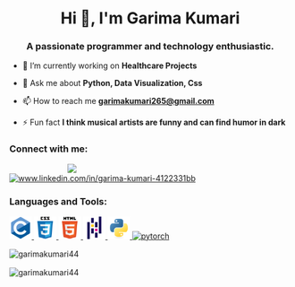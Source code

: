 <h1 align="center">Hi 👋, I'm Garima Kumari</h1>
<h3 align="center">A passionate programmer and technology enthusiastic.</h3>

- 🔭 I’m currently working on **Healthcare Projects**

- 💬 Ask me about **Python, Data Visualization, Css**

- 📫 How to reach me **garimakumari265@gmail.com**

- ⚡ Fun fact **I think musical artists are funny and can find humor in dark**

<h3 align="left">Connect with me:</h3>
<img align="right" width='400' src="https://dribbble.com/shots/5487982-Developers-Gif">
<p align="left">
<a href="https://linkedin.com/in/www.linkedin.com/in/garima-kumari-4122331bb" target="blank"><img align="center" src="https://raw.githubusercontent.com/rahuldkjain/github-profile-readme-generator/master/src/images/icons/Social/linked-in-alt.svg" alt="www.linkedin.com/in/garima-kumari-4122331bb" height="30" width="40" /></a>
</p>

<h3 align="left">Languages and Tools:</h3>
<p align="left"> <a href="https://www.cprogramming.com/" target="_blank" rel="noreferrer"> <img src="https://raw.githubusercontent.com/devicons/devicon/master/icons/c/c-original.svg" alt="c" width="40" height="40"/> </a> <a href="https://www.w3schools.com/css/" target="_blank" rel="noreferrer"> <img src="https://raw.githubusercontent.com/devicons/devicon/master/icons/css3/css3-original-wordmark.svg" alt="css3" width="40" height="40"/> </a> <a href="https://www.w3.org/html/" target="_blank" rel="noreferrer"> <img src="https://raw.githubusercontent.com/devicons/devicon/master/icons/html5/html5-original-wordmark.svg" alt="html5" width="40" height="40"/> </a> <a href="https://pandas.pydata.org/" target="_blank" rel="noreferrer"> <img src="https://raw.githubusercontent.com/devicons/devicon/2ae2a900d2f041da66e950e4d48052658d850630/icons/pandas/pandas-original.svg" alt="pandas" width="40" height="40"/> </a> <a href="https://www.python.org" target="_blank" rel="noreferrer"> <img src="https://raw.githubusercontent.com/devicons/devicon/master/icons/python/python-original.svg" alt="python" width="40" height="40"/> </a> <a href="https://pytorch.org/" target="_blank" rel="noreferrer"> <img src="https://www.vectorlogo.zone/logos/pytorch/pytorch-icon.svg" alt="pytorch" width="40" height="40"/> </a> </p>

<p><img align="center" src="https://github-readme-stats.vercel.app/api/top-langs?username=garimakumari44&show_icons=true&locale=en&layout=compact" alt="garimakumari44" /></p>

<p><img align="center" src="https://github-readme-streak-stats.herokuapp.com/?user=garimakumari44&" alt="garimakumari44" /></p>


